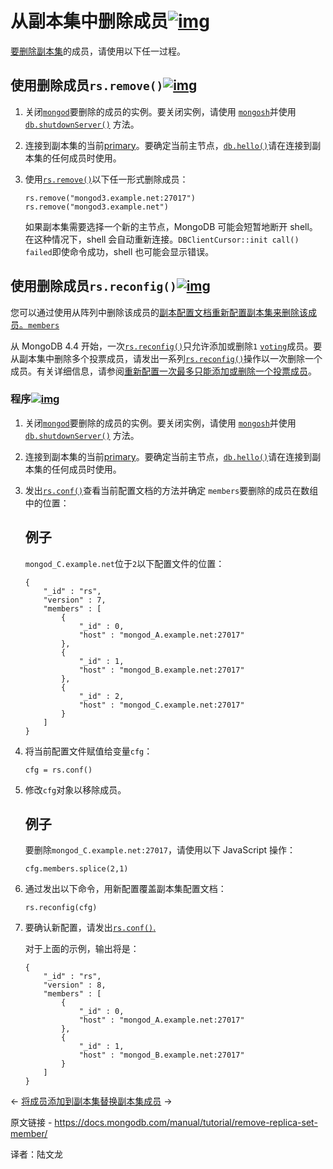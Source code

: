 # 从副本集中删除成员[![img](https://www.mongodb.com/docs/manual/assets/link.svg)](https://www.mongodb.com/docs/manual/tutorial/remove-replica-set-member/#remove-members-from-replica-set)

[要删除副本集](https://www.mongodb.com/docs/manual/reference/glossary/#std-term-replica-set)的成员，请使用以下任一过程。

## 使用删除成员`rs.remove()`[![img](https://www.mongodb.com/docs/manual/assets/link.svg)](https://www.mongodb.com/docs/manual/tutorial/remove-replica-set-member/#remove-a-member-using-rs.remove--)

1. 关闭[`mongod`](https://www.mongodb.com/docs/manual/reference/program/mongod/#mongodb-binary-bin.mongod)要删除的成员的实例。要关闭实例，请使用 [`mongosh`](https://www.mongodb.com/docs/mongodb-shell/#mongodb-binary-bin.mongosh)并使用[`db.shutdownServer()`](https://www.mongodb.com/docs/manual/reference/method/db.shutdownServer/#mongodb-method-db.shutdownServer) 方法。

2. 连接到副本集的当前[primary](https://www.mongodb.com/docs/manual/reference/glossary/#std-term-primary)。要确定当前主节点，[`db.hello()`](https://www.mongodb.com/docs/manual/reference/method/db.hello/#mongodb-method-db.hello)请在连接到副本集的任何成员时使用。

3. 使用[`rs.remove()`](https://www.mongodb.com/docs/manual/reference/method/rs.remove/#mongodb-method-rs.remove)以下任一形式删除成员：

   ```
   rs.remove("mongod3.example.net:27017")
   rs.remove("mongod3.example.net")
   ```

   

   如果副本集需要选择一个新的主节点，MongoDB 可能会短暂地断开 shell。在这种情况下，shell 会自动重新连接。`DBClientCursor::init call() failed`即使命令成功，shell 也可能会显示错误。



## 使用删除成员`rs.reconfig()`[![img](https://www.mongodb.com/docs/manual/assets/link.svg)](https://www.mongodb.com/docs/manual/tutorial/remove-replica-set-member/#remove-a-member-using-rs.reconfig--)

您可以通过使用从阵列中删除该成员的[副本配置文档重新配置副本集来删除该成员。](https://www.mongodb.com/docs/manual/reference/replica-configuration/)[`members`](https://www.mongodb.com/docs/manual/reference/replica-configuration/#mongodb-rsconf-rsconf.members)

从 MongoDB 4.4 开始，一次[`rs.reconfig()`](https://www.mongodb.com/docs/manual/reference/method/rs.reconfig/#mongodb-method-rs.reconfig)只允许添加或删除`1` [`voting`](https://www.mongodb.com/docs/manual/reference/replica-configuration/#mongodb-rsconf-rsconf.members-n-.votes)成员。要从副本集中删除多个投票成员，请发出一系列[`rs.reconfig()`](https://www.mongodb.com/docs/manual/reference/method/rs.reconfig/#mongodb-method-rs.reconfig)操作以一次删除一个成员。有关详细信息，请参阅[重新配置一次最多只能添加或删除一个投票成员](https://www.mongodb.com/docs/manual/reference/command/replSetReconfig/#std-label-replSetReconfig-cmd-single-node)。

### 程序[![img](https://www.mongodb.com/docs/manual/assets/link.svg)](https://www.mongodb.com/docs/manual/tutorial/remove-replica-set-member/#procedure)

1. 关闭[`mongod`](https://www.mongodb.com/docs/manual/reference/program/mongod/#mongodb-binary-bin.mongod)要删除的成员的实例。要关闭实例，请使用 [`mongosh`](https://www.mongodb.com/docs/mongodb-shell/#mongodb-binary-bin.mongosh)并使用[`db.shutdownServer()`](https://www.mongodb.com/docs/manual/reference/method/db.shutdownServer/#mongodb-method-db.shutdownServer) 方法。

2. 连接到副本集的当前[primary](https://www.mongodb.com/docs/manual/reference/glossary/#std-term-primary)。要确定当前主节点，[`db.hello()`](https://www.mongodb.com/docs/manual/reference/method/db.hello/#mongodb-method-db.hello)请在连接到副本集的任何成员时使用。

3. 发出[`rs.conf()`](https://www.mongodb.com/docs/manual/reference/method/rs.conf/#mongodb-method-rs.conf)查看当前配置文档的方法并确定 `members`要删除的成员在数组中的位置：

   

   ## 例子

   `mongod_C.example.net`位于`2`以下配置文件的位置：

   ```
   {
       "_id" : "rs",
       "version" : 7,
       "members" : [
           {
               "_id" : 0,
               "host" : "mongod_A.example.net:27017"
           },
           {
               "_id" : 1,
               "host" : "mongod_B.example.net:27017"
           },
           {
               "_id" : 2,
               "host" : "mongod_C.example.net:27017"
           }
       ]
   }
   ```

   

4. 将当前配置文件赋值给变量`cfg`：

   ```
   cfg = rs.conf()
   ```

   

5. 修改`cfg`对象以移除成员。

   

   ## 例子

   要删除`mongod_C.example.net:27017`，请使用以下 JavaScript 操作：

   ```
   cfg.members.splice(2,1)
   ```

   

6. 通过发出以下命令，用新配置覆盖副本集配置文档：

   ```
   rs.reconfig(cfg)
   ```

   

7. 要确认新配置，请发出[`rs.conf()`.](https://www.mongodb.com/docs/manual/reference/method/rs.conf/#mongodb-method-rs.conf)

   对于上面的示例，输出将是：

   ```
   {
       "_id" : "rs",
       "version" : 8,
       "members" : [
           {
               "_id" : 0,
               "host" : "mongod_A.example.net:27017"
           },
           {
               "_id" : 1,
               "host" : "mongod_B.example.net:27017"
           }
       ]
   }
   ```

   

←  [将成员添加到副本集](https://www.mongodb.com/docs/manual/tutorial/expand-replica-set/)[替换副本集成员](https://www.mongodb.com/docs/manual/tutorial/replace-replica-set-member/) →

原文链接 - https://docs.mongodb.com/manual/tutorial/remove-replica-set-member/

译者：陆文龙

